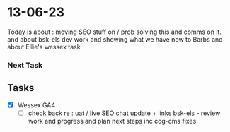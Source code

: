 # 13-06-23

Today is about :
moving SEO stuff on / prob solving this and comms on it.
and about bsk-els dev work and showing what we have now to Barbs
and about Ellie's wessex task


### Next Task


## Tasks
- [x] Wessex GA4
  - [ ] check back re : uat / live
SEO chat update + links
bsk-els - review work and progress and plan next steps inc cog-cms fixes